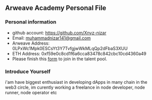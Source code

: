 ## Arweave Academy Personal File

### Personal information

- github account: https://github.com/Xnyz-nizar
- Email: muhammadnizar141@gmail.com
- Arweave Address: 0LPxWc1Mpk0ESCsYt3Y7TvfgjwWkMLqQp2dFbaS3XUU
- ETH Address: 0xf59e0c8cd1f6a6cca83478c842cbc10cd4360a49
- Please finish this [form](https://docs.google.com/forms/d/e/1FAIpQLSfWA5fIIcBgmRppm3jNz5vmf9Mai_QMVil-2pO4r7YKn_Zhtw/viewform?usp=sf_link) to join in the talent pool.

### Introduce Yourself
 i'am have biggest enthusiast in developing dApps in many chain in the web3 circle, im curently working a freelance in node developer, node runner, node operator etc
